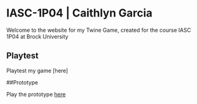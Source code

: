 # IASC-1P04 | Caithlyn Garcia

Welcome to the website for my Twine Game, created for the course IASC 1P04 at Brock University

## Playtest

Playtest my game [here]

##Prototype

Play the prototype [here](prototype/Caithlyn_TwineGamePrototype.html)

